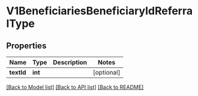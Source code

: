 # V1BeneficiariesBeneficiaryIdReferralType

## Properties
Name | Type | Description | Notes
------------ | ------------- | ------------- | -------------
**textId** | **int** |  | [optional] 

[[Back to Model list]](../README.md#documentation-for-models) [[Back to API list]](../README.md#documentation-for-api-endpoints) [[Back to README]](../README.md)


